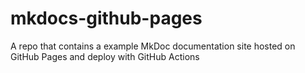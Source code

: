 # mkdocs-github-pages
A repo that contains a example MkDoc documentation site hosted on GitHub Pages and deploy with GitHub Actions
